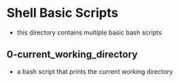 # Shell Basic Scripts
- this directory contains multiple basic bash scripts

## 0-current_working_directory
- a bash script that prints the current working directory
